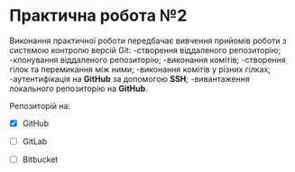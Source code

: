 # Практична робота №2

Виконання практичної роботи передбачає вивчення прийомів роботи з системою контролю версій Git:
-створення віддаленого репозиторію;
-клонування віддаленого репозиторію;
-виконання комітів;
-створення гілок та перемикання між ними;
-виконання комітів у різних гілках;
-аутентифікація на **GitHub** за допомогою **SSH**;
-вивантаження локального репозиторію на **GitHub**.

Репозиторій на:
- [x] GitHub
- [ ] GitLab
- [ ] Bitbucket


